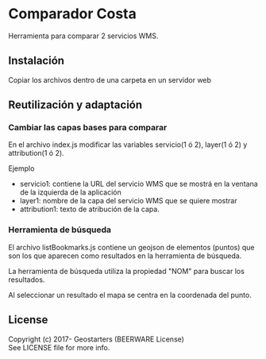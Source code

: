# Comparador Costa

Herramienta para comparar 2 servicios WMS. 

## Instalación
Copiar los archivos dentro de una carpeta en un servidor web

## Reutilización y adaptación

### Cambiar las capas bases para comparar
En el archivo index.js modificar las variables servicio(1 ó 2), layer(1 ó 2) y attribution(1 ó 2).

Ejemplo
- servicio1: contiene la URL del servicio WMS que se mostrá en la ventana de la izquierda de la aplicación
- layer1: nombre de la capa del servicio WMS que se quiere mostrar
- attribution1: texto de atribución de la capa.

### Herramienta de búsqueda

El archivo listBookmarks.js contiene un geojson de elementos (puntos) que son los que aparecen como resultados en la herramienta de búsqueda. 

La herramienta de búsqueda utiliza la propiedad "NOM" para buscar los resultados. 

Al seleccionar un resultado el mapa se centra en la coordenada del punto.   

## License

Copyright (c) 2017- Geostarters (BEERWARE License)  
See LICENSE file for more info.